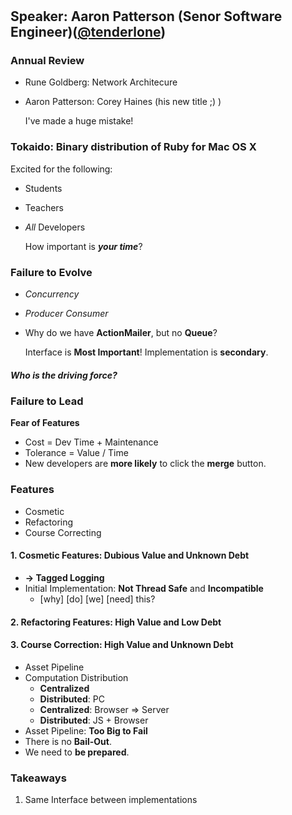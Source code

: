 # 

## Speaker: Aaron Patterson (Senor Software Engineer)([@tenderlone](http://twitter.com/tenderlone))

### Annual Review

* Rune Goldberg: Network Architecure
* Aaron Patterson: Corey Haines (his new title ;) )

    I've made a huge mistake!

### Tokaido: Binary distribution of Ruby for Mac OS X

Excited for the following:

* Students
* Teachers
* _All_ Developers

    How important is ___your time___?

### Failure to Evolve

* _Concurrency_
* _Producer Consumer_
* Why do we have __ActionMailer__, but no __Queue__?

    Interface is __Most Important__!
    Implementation is __secondary__.

##### Who is the __driving force__?

### Failure to Lead

__Fear of Features__

* Cost = Dev Time + Maintenance
* Tolerance = Value / Time
* New developers are __more likely__ to click the __merge__ button.


### Features

* Cosmetic
* Refactoring
* Course Correcting

#### 1. Cosmetic Features: __Dubious Value__ and __Unknown Debt__

* __-> Tagged Logging__
* Initial Implementation: __Not Thread Safe__ and __Incompatible__
  * [why] [do] [we] [need] this?

#### 2. Refactoring Features: __High Value__ and __Low Debt__

#### 3. Course Correction: __High Value__ and __Unknown Debt__

* Asset Pipeline
* Computation Distribution
  * __Centralized__
  * __Distributed__: PC
  * __Centralized__: Browser => Server
  * __Distributed__: JS + Browser
* Asset Pipeline: __Too Big to Fail__
* There is no __Bail-Out__.
* We need to __be prepared__.

### Takeaways

1. Same Interface between implementations
